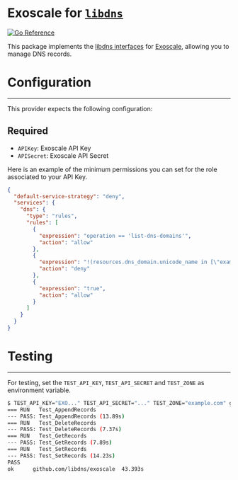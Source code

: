 Exoscale for [`libdns`](https://github.com/libdns/libdns)
=======================

[![Go Reference](https://pkg.go.dev/badge/test.svg)](https://pkg.go.dev/github.com/libdns/exoscale)

This package implements the [libdns interfaces](https://github.com/libdns/libdns) for [Exoscale](https://www.exoscale.com/), allowing you to manage DNS records.

# Configuration

---

This provider expects the following configuration:

## **Required**

- `APIKey`: Exoscale API Key
- `APISecret`: Exoscale API Secret

Here is an example of the minimum permissions you can set for the role associated to your API Key.

```json
{
  "default-service-strategy": "deny",
  "services": {
    "dns": {
      "type": "rules",
      "rules": [
        {
          "expression": "operation == 'list-dns-domains'",
          "action": "allow"
        },
        {
          "expression": "!(resources.dns_domain.unicode_name in [\"example.com\"])",
          "action": "deny"
        },
        {
          "expression": "true",
          "action": "allow"
        }
      ]
    }
  }
}
```

# Testing

---

For testing, set the `TEST_API_KEY`, `TEST_API_SECRET` and `TEST_ZONE` as environment variable.

```bash
$ TEST_API_KEY="EXO..." TEST_API_SECRET="..." TEST_ZONE="example.com" go test -v
=== RUN   Test_AppendRecords
--- PASS: Test_AppendRecords (13.89s)
=== RUN   Test_DeleteRecords
--- PASS: Test_DeleteRecords (7.37s)
=== RUN   Test_GetRecords
--- PASS: Test_GetRecords (7.89s)
=== RUN   Test_SetRecords
--- PASS: Test_SetRecords (14.23s)
PASS
ok  	github.com/libdns/exoscale	43.393s
```
